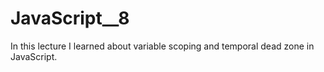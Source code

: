 # JavaScript__8
In this lecture I learned about variable scoping and temporal dead zone in JavaScript.
